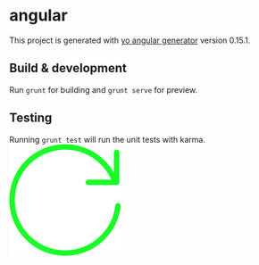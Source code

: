# angular

This project is generated with [yo angular generator](https://github.com/yeoman/generator-angular)
version 0.15.1.

## Build & development

Run `grunt` for building and `grunt serve` for preview.

## Testing

Running `grunt test` will run the unit tests with karma.
![image](https://github.com/windyChess/angularDemo/blob/master/angular/app/images/refresh.png)
